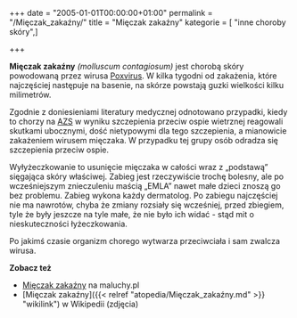 +++
date = "2005-01-01T00:00:00+01:00"
permalink = "/Mięczak_zakaźny/"
title = "Mięczak zakaźny"
kategorie = [ "inne choroby skóry",]

+++

**Mięczak zakaźny** *(molluscum contagiosum)* jest chorobą skóry powodowaną przez wirusa [Poxvirus](/atopedia/Poxvirus "wikilink"). W kilka tygodni od zakażenia, które najczęściej następuje na basenie, na skórze powstają guzki wielkości kilku milimetrów.

Zgodnie z doniesieniami literatury medycznej odnotowano przypadki, kiedy to chorzy na [AZS](/atopedia/AZS "wikilink") w wyniku szczepienia przeciw ospie wietrznej reagowali skutkami ubocznymi, dość nietypowymi dla tego szczepienia, a mianowicie zakażeniem wirusem mięczaka. W przypadku tej grupy osób odradza się szczepienia przeciw ospie.

Wyłyżeczkowanie to usunięcie mięczaka w całości wraz z „podstawą” sięgająca skóry właściwej. Zabieg jest rzeczywiście trochę bolesny, ale po wcześniejszym znieczuleniu maścią „EMLA” nawet małe dzieci znoszą go bez problemu. Zabieg wykona każdy dermatolog. Po zabiegu najczęściej nie ma nawrotów, chyba że zmiany rozsiały się wcześniej, przed zbiegiem, tyle że były jeszcze na tyle małe, że nie było ich widać - stąd mit o nieskuteczności łyżeczkowania.

Po jakimś czasie organizm chorego wytwarza przeciwciała i sam zwalcza wirusa.

**Zobacz też**

-   [Mięczak zakaźny](http://www.maluchy.pl/artykul/85) na maluchy.pl
-   [Mięczak zakaźny]({{< relref "atopedia/Mięczak_zakaźny.md" >}} "wikilink") w Wikipedii (zdjęcia)
